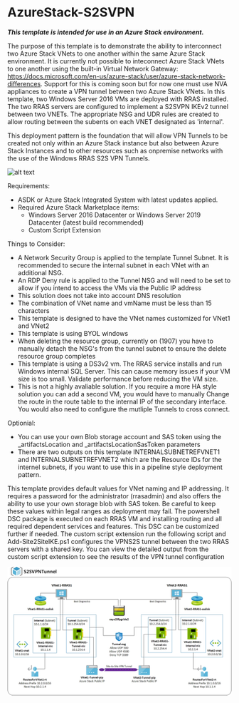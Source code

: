 # AzureStack-S2SVPN

***This template is intended for use in an Azure Stack environment.***

The purpose of this template is to demonstrate the ability to interconnect two Azure Stack VNets to one another within the same Azure Stack environment.  It is currently not possible to inteconnect Azure Stack VNets to one another using the built-in Virtual Network Gateway:  https://docs.microsoft.com/en-us/azure-stack/user/azure-stack-network-differences.  Support for this is coming soon but for now one must use NVA appliances to create a VPN tunnel between two Azure Stack VNets.  In this template, two Windows Server 2016 VMs are deployed with RRAS installed.  The two RRAS servers are configured to implement a S2SVPN IKEv2 tunnel between two VNETs.  The appropriate NSG and UDR rules are created to allow routing between the subents on each VNET designated as 'internal'.  

This deployment pattern is the foundation that will allow VPN Tunnels to be created not only within an Azure Stack instance but also between Azure Stack Instances and to other resources such as onpremise networks with the use of the Windows RRAS S2S VPN Tunnels.

![alt text](https://raw.githubusercontent.com/lucidqdreams/azure-intelligent-edge-patterns/master/rras-ike-vnet-vnet/Images/Overview.jpg)

Requirements:

- ASDK or Azure Stack Integrated System with latest updates applied. 
- Required Azure Stack Marketplace items:
    -  Windows Server 2016 Datacenter or Windows Server 2019 Datacenter (latest build recommended)
	-  Custom Script Extension

Things to Consider:

- A Network Security Group is applied to the template Tunnel Subnet.  It is recommended to secure the internal subnet in each VNet with an additional NSG.
- An RDP Deny rule is applied to the Tunnel NSG and will need to be set to allow if you intend to access the VMs via the Public IP address
- This solution does not take into account DNS resolution
- The combination of VNet name and vmName must be less than 15 characters
- This template is designed to have the VNet names customized for VNet1 and VNet2
- This template is using BYOL windows
- When deleting the resource group, currently on (1907) you have to manually detach the NSG's from the tunnel subnet to ensure the delete resource group completes
- This template is using a DS3v2 vm.  The RRAS service installs and run Windows internal SQL Server.  This can cause memory issues if your VM size is too small.  Validate performance before reducing the VM size.
- This is not a highly avaliable solution.  If you require a more HA style solution you can add a second VM, you would have to manually Change the route in the route table to the internal IP of the secondary interface.  You would also need to configure the mutliple Tunnels to cross connect.

Optionial:

- You can use your own Blob storage account and SAS token using the _artifactsLocation and _artifactsLocationSasToken parameters
- There are two outputs on this template INTERNALSUBNETREFVNET1 and INTERNALSUBNETREFVNET2 which are the Resource IDs for the internel subnets, if you want to use this in a pipeline style deployment pattern.

This template provides default values for VNet naming and IP addressing.  It requires a password for the administrator (rrasadmin) and also offers the ability to use your own storage blob with SAS token.  Be careful to keep these values within legal ranges as deployment may fail.  The powershell DSC package is executed on each RRAS VM and installing routing and all required dependent services and features.  This DSC can be customized further if needed.  The custom script extension run the following script and Add-Site2SiteIKE.ps1 configures the VPNS2S tunnel between the two RRAS servers with a shared key.  You can view the detailed output from the custom script extension to see the results of the VPN tunnel configuration

![alt text](https://github.com/lucidqdreams/vnetpeering/blob/master/Images/S2SVPNTunnel.jpg)




